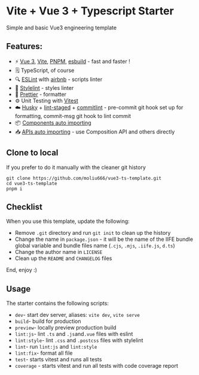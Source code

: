 # Vite + Vue 3 + Typescript Starter

Simple and basic Vue3 engineering template

## Features:

- ⚡️ [Vue 3](https://github.com/vuejs/core), [Vite](https://github.com/vitejs/vite), [PNPM](https://pnpm.io/), [esbuild](https://github.com/evanw/esbuild) \- fast and faster !
- 🗒 TypeScript, of course
- 🔍 [ESLint](https://eslint.org/) wIth [airbnb](https://github.com/airbnb/javascript) - scripts linter
- 🔡 [Stylelint](https://stylelint.io/) - styles linter
- 🔡 [Prettier](https://prettier.io/) - formatter
- ⚙️ Unit Testing with [Vitest](https://github.com/vitest-dev/vitest)
- ☁️ [Husky](https://typicode.github.io/husky/#/) + [lint-staged](https://github.com/okonet/lint-staged) + [commitlint](https://commitlint.js.org/) - pre-commit git hook set up for formatting, commit-msg git hook to lint commit
- 📦 [Components auto importing](https://github.com/antfu/vitesse/blob/main/src/components)
- 📥 [APIs auto importing](https://github.com/antfu/unplugin-auto-import) - use Composition API and others directly

## Clone to local

If you prefer to do it manually with the cleaner git history

```shell
git clone https://github.com/moliu666/vue3-ts-template.git
cd vue3-ts-template
pnpm i
```

## Checklist

When you use this template, update the following:

- Remove `.git` directory and run `git init` to clean up the history
- Change the name in `package.json` - it will be the name of the IIFE bundle global variable and bundle files name (`.cjs`, `.mjs`, `.iife.js`, `d.ts`)
- Change the author name in `LICENSE`
- Clean up the `README` and `CHANGELOG` files

End, enjoy :)

## Usage

The starter contains the following scripts:

- `dev`- start dev server, aliases: `vite dev`, `vite serve`
- `build`- build for production
- `preview`- locally preview production build
- `lint:js`- lint `.ts` and `.js`and`.vue` files with eslint
- `lint:style`- lint `.css` and `.postcss` files with stylelint
- `lint`- run `lint:js` and `lint:style`
- `lint:fix`- format all file
- `test`- starts vitest and runs all tests
- `coverage` - starts vitest and run all tests with code coverage report
